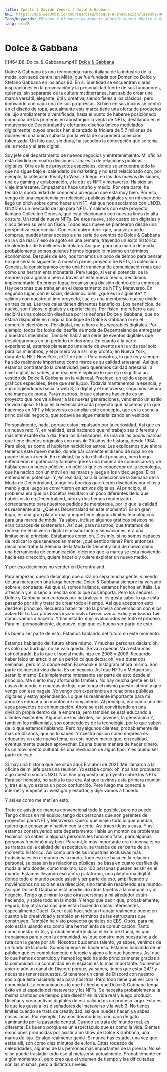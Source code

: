 ```yaml
---
title: Xperts | Davide Veneri | Dolce & Gabbana
URL: https://app.web3mba.io/courses/take/bloque-8-innovacion/lessons/40238067-xperts-davide-veneri-dolce-gabbana
Tags/Keywords: #Bloque 8 #Innovacion #xperts #Davide Veneri #Dolce & Gabbana
lang: es-AR
---
```

# Dolce & Gabbana
![[464.B8_Dolce_&_Gabbana.mp4]]
[Dolce & Gabbana](https://app.web3mba.io?wvideo=tu3zuny5nb)

Dolce & Gabbana es una reconocida marca italiana de la industria de la moda, con sede central en Milán, que fue fundada por Domenico Dolce y Stefano Gabbana en los años 90. En su identidad se encuentran claras inspiraciones en la provocación y la personalidad fuerte de sus fundadores, quienes, sin separarse de la cultura mediterránea, han sabido crear una marca versátil, elegante, útil y creativa, siendo fieles a los clásicos, pero innovando con cada una de sus propuestas. Si bien en sus inicios se centró en el diseño de ropa, actualmente esta marca tiene una oferta de productos de lujo ampliamente diversificada, hasta el punto de haberse posicionado como una de las primeras en apostar por la venta de NFTs, desfilando en el metaverso de Decentraland y ofertando diseños únicos modelados digitalmente, cuyos precios han alcanzado la friolera de 5,7 millones de dólares en una única subasta por la venta de su primera colección tokenizada. Un hito que, sin duda, ha sacudido la concepción que se tenía de la moda y el arte digital.

Soy jefe del departamento de nuevos negocios y entretenimiento. Mi oficina está dividida en cuatro divisiones. Una es la de relaciones públicas digitales. Otra es la de proyectos especiales, donde se encuentra todo lo que no sigue bajo el calendario de marketing y no está relacionado con, por ejemplo, la colección Ready to Wear. Y luego, en las dos nuevas divisiones, una es gaming y colaboración, y la otra es NFT y metaverso. Ha sido un viaje interesante. Empezamos hace un año y medio. Por otra parte, he tenido la oportunidad de conocer a un equipo que está muy bien. Por eso, vengo de una experiencia en relaciones públicas digitales y en mi escritorio llegó un pitch sobre cómo hacer un NFT. Así que nos asociamos con UNXD. UNXD es un mercado de lujo para NFTs. Y salimos con este proyecto llamado Collection Genesis, que está relacionado con nuestra línea de alta costura. Un total de nueve NFTs. De esos nueve, solo cuatro son digitales y cinco tienen su versión física. Todos esos nueve se plantearon desde una perspectiva experiencial. Con esto quiero decir que, una vez que lo compras, puedes tener acceso a una serie de eventos de Dolce & Gabbana en la vida real. Y eso se agotó en una semana, trayendo un éxito histórico de alrededor de 8 millones de dólares. Así que, para una marca de moda, probablemente somos quienes hemos logrado lo máximo en términos económicos. Después de eso, nos tomamos un poco de tiempo para pensar en qué sería lo siguiente. A nuestro primer proyecto de NFTs, la colección Genesis, la consideramos como una herramienta de comunicación más que como una herramienta monetaria. Pero luego, al ver el potencial de la empresa para ganar dinero a través de este nuevo medio, decidimos implementarlo. En primer lugar, creamos una división dentro de la empresa. Hay personas que trabajan en el departamento de NFT y Metaverso. En segundo lugar, con el socio, decidimos: bien, ¿qué es lo siguiente? Y salimos con nuestro último proyecto, que es una membresía que se divide en tres cajas. Las tres cajas tienen diferentes beneficios. Los beneficios, de nuevo, son físicos, digitales y experienciales. Por físico, me refiero a que recibirás una colección diseñada por los señores Dolce y Gabbana, que no estará disponible en ninguna boutique de Dolce & Gabbana ni en el comercio electrónico. Por digital, me refiero a los wearables digitales. Por ejemplo, todos los looks del desfile de moda de Decentraland se entregarán a nuestros miembros. También habrá una serie de eventos digitales que desplegaremos en un período de dos años. En cuanto a la parte experiencial, estamos planeando una serie de eventos en la vida real solo para los miembros, y el primero va a ser muy pronto, en Nueva York, durante la NFT New York, el 21 de junio. Para nosotros, lo que es y siempre ha sido realmente importante como marca es su calidad artesanal. Así que estamos contratando la creatividad, pero queremos calidad artesanal, a nivel digital, ya sabes, que realmente replique lo que es o significa un vestido de Dolce & Gabbana en la vida real. Precioso, un tejido especial, gráficos especiales; tiene que ser lujoso. Todavía mantenemos la esencia, y aún dirigiéndonos hacia la web 3, lo digital y el metaverso, seguimos siendo una marca de moda. Para nosotros, lo que estamos haciendo es un proyecto que nos va a llevar a las nuevas generaciones, vendiendo un estilo de vida lujoso. El lujo es la esencia de cada proyecto que hacemos y lo que hacemos en NFT y Metaverso es ampliar este concepto, que es la esencia principal del negocio, que todavía se sigue materializando en vestidos.

Personalmente, nada, porque estoy impulsado por la curiosidad. Así que es un nuevo reto. Y, en realidad, está haciendo que mi trabajo sea diferente y más interesante día a día. Para los diseñadores, es una de las pocas marcas que tiene diseños originales con más de 35 años de historia, desde 1984. Para ellos, es como si hubieran nacido los astros. Les explicamos que ahora tenemos este nuevo medio, donde básicamente el diseño de ropa no se puede tocar ni sentir. En realidad, ha sido difícil al principio, pero luego entendieron el potencial y también que es una manera de comunicarse y de hablar con un nuevo público, un público que es conocedor de la tecnología, que ha nacido con un móvil en las manos y juega a los videojuegos. Ellos entienden el potencial. Y, en realidad, para la colección de la Semana de la Moda de Decentraland, tengo los bocetos que fueron diseñados por ellos a mano y que luego se convirtieron en activos digitales. Al principio, el problema era que los bocetos resultaron un poco diferentes de lo que habéis visto en Decentraland, pero ya los hemos renderizado correctamente para nuestros pedidos de membresía, por lo que la calidad es realmente alta. ¿Qué es Decentraland en este momento? Es un gran lugar, es una gran plataforma, aunque tiene algunos límites tecnológicos para una marca de moda. Ya sabes, incluso algunos gráficos básicos no eran capaces de sostenerlos. Así que, para nosotros, que tratamos de recrear en el universo digital el mismo tacto y sensaciones, era una limitación al principio. Estábamos como: oh, Dios mío, si no somos capaces de replicar lo que tenemos en mente, ¿qué sentido tiene? Pero entonces decidimos tratar la Semana de la Moda de Decentraland de nuevo como una herramienta de comunicación, diciendo que la marca se está moviendo hacia esa dirección, quiere hacerlo y quiere explotar un nuevo medio.

Y por eso decidimos no vender en Decentraland.

Para empezar, quería decir algo que quizá no sepa mucha gente, viniendo de una marca con una larga herencia. Dolce & Gabbana siempre ha versado sobre el contraste. Así que sí, somos italianos, estamos hechos en Italia. La artesanía y el diseño a medida son lo que nos importa. Pero los señores Dolce y Gabbana son curiosos por naturaleza y les gusta saber lo que está pasando por ahí y tratar de crear todo el tiempo. Así que aceptaron esto desde el principio. Recuerdo haber tenido la primera conversación con ellos sobre NFTs. Los primeros cinco minutos fueron como: vale, y entonces fue como: vamos a hacerlo. Y han estado muy involucrados en todo el proceso. Para mí, personalmente, de nuevo, digo que es bueno ser parte de esto.

Es bueno ser parte de esto. Estamos hablando del futuro en este momento.

Estamos hablando del futuro ahora mismo. Y muchas personas decían: oh, es solo una burbuja, no se va a quedar. Se va a quedar. Va a estar más estructurado. Es lo que el social media hizo en 2008 y 2009. Recuerdo haber leído un artículo en un periódico que decía: oh, va a durar dos semanas, pero mira dónde están Facebook e Instagram ahora mismo. Son parte de nuestra vida diaria. Es un negocio. Así que NFTs y Metaversos serán lo mismo. Es simplemente interesante ser parte de esto desde el principio. Me siento muy afortunado también. No hay mucha gente en las casas de moda, en marcas de lujo, que tenga el mismo puesto laboral y que venga con ese bagaje. Yo vengo con experiencia en relaciones públicas digitales y estoy aprendiendo. Lo que es realmente importante para mí ahora es educar a un montón de compañeros. Al principio, era como uno de esos proyectos de comunicación. Ahora se está convirtiendo en una división propia dentro de la empresa, pero también se está educando a clientes existentes. Algunos de los clientes, los jóvenes, la generación Z, también los millennials, son conocedores de la tecnología, por lo que saben de lo que estamos hablando. Pero hay algunos clientes, probablemente de más de 45 años, que no lo saben. Y nuestra misión como empresa es educarlos en este nuevo tema, en este nuevo medio que, en realidad, eventualmente pueden aprovechar. Es una buena manera de hacer dinero. Es un movimiento cultural. Es una revolución de algún tipo. Y es bueno ser parte de esto.

Sí, hay una historia que me sitúa aquí. Era abril de 2021. Me llamaron a la oficina de mi jefe para una reunión. Yo estaba como: oh, nos han propuesto algo nuestro socio UNXD. Nos han propuesto un proyecto sobre los NFTs. Para ser honesto, no sabía lo que era. Así que tuvimos esta primera reunión y, tras ella, yo estaba un poco confundido. Pero luego me conecté a internet y empecé a investigar y estudiar, y dije: vamos a hacerlo.

Y así es como me metí en esto.

Trato de asistir de manera convencional todo lo posible, pero no puedo. Tengo chicos en mi equipo, tengo dos personas que son gerentes de proyectos para NFT y Metaverso. Quiero que viajen todo lo que puedan, quiero que conozcan y hablen con la gente. Así traes ideas a casa. Y así estamos construyendo este departamento. Había un montón de problemas técnicos, ya sabes, a algunas personas les funcionó fatal, para algunas personas funcionó muy bien. Para mí, lo más importante era el mensaje; no se trataba de la calidad del espectáculo, se trataba de ser parte de un momento histórico. Así como una de las industrias exclusivas más tradicionales en el mundo es la moda. Todo eso se basa en la relación personal, se basa en las relaciones públicas, se basa en cuatro desfiles de moda al año donde, como máximo, solo 100 personas pueden asistir en el mundo. Estamos llevando eso a otra plataforma, una plataforma digital donde todo el mundo puede asistir y ser parte de eso, amplificando y moviéndonos no solo en esa dirección, sino también reabriendo ese mundo. Así que Dolce & Gabbana está añadiendo otras facetas a la compañía y al negocio. Tengo que mirar lo que otras personas a mi alrededor están haciendo, y sobre todo en la moda. Y tengo que decir que, probablemente, seguro, hay otras marcas que están haciendo cosas interesantes, especialmente Gucci. Gucci está haciendo un trabajo realmente bueno en cuanto a la creatividad y también en términos de las estructuras que construyen. También he visto proyectos geniales de EBS. Otros, para mí, solo están usando eso como una herramienta de comunicación. Tanto como nuestro éxito, y probablemente incluso el éxito de Gucci, es que trabajamos para y con la comunidad. Así que construimos nuestra hoja de ruta con la gente por ahí. Nosotros buscamos talento, ya sabes, venimos de un fondo de la moda. Somos buenos en hacer eso. Estamos hablando de un público que es completamente diferente y ajeno a lo que hacemos. Así que lo que hemos construido y hemos logrado ha sido principalmente gracias a la comunidad. La comunidad en el espacio es lo más importante. No hemos abierto aún un canal de Discord porque, ya sabes, tienes que estar 24/7 y necesitas tener respuestas. Sí tenemos un canal de Discord con nuestro socio que está haciendo eso para nosotros. Pero todo tiene que ver con la comunidad. La comunidad es lo que ha hecho que Dolce & Gabbana tenga éxito en el espacio del metaverso y los NFTs. Se necesita probablemente la misma cantidad de tiempo para diseñar en la vida real y luego producir. Diseñar y crear activos digitales de esa calidad es un proceso largo. Esto es lo que les gusta a los diseñadores del metaverso y la web 3. No tienes límites cuando se trata de creatividad, así que puedes hacer, ya sabes, cosas locas. Por ejemplo, tuvimos dos modelos con cara de gato caminando por la pasarela central. Cuando se trata del mundo real, es diferente. Es bueno porque es un espectáculo que es como la vida. Sientes emociones producidas por asistir a un show de Dolce & Gabbana, una marca de lujo. Es algo realmente genial. Si nunca has estado, una vez que estás allí, son como diez minutos de euforia. Estás rodeado de celebridades, algunas de las personas más importantes de la prensa. No sé si se puede trasladar todo eso al metaverso actualmente. Probablemente en algún momento sí, pero creo que el volumen de tiempo y las dificultades son las mismas, pero a distintos niveles.